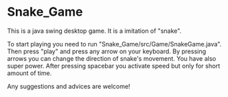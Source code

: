 # Snake_Game
This is a java swing desktop game. It is a imitation of "snake".

To start playing you need to run "Snake_Game/src/Game/SnakeGame.java". Then press "play" and press any arrow on your keyboard. By pressing arrows you can change the direction of snake's movement.
You have also super power. After pressing spacebar you activate speed but only for short amount of time. 

Any suggestions and advices are welcome! 
